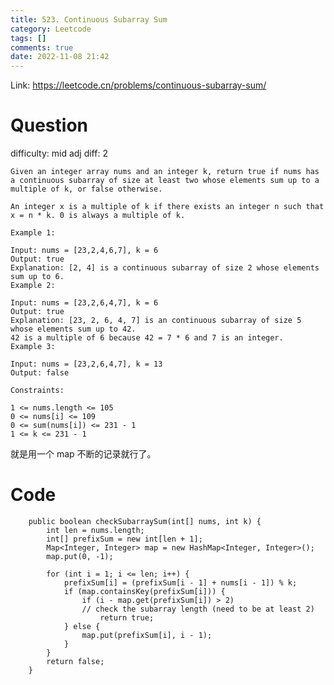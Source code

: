 ```yaml
---
title: 523. Continuous Subarray Sum
category: Leetcode
tags: []
comments: true
date: 2022-11-08 21:42
---
```




Link: https://leetcode.cn/problems/continuous-subarray-sum/

# Question

difficulty: mid
adj diff: 2

    Given an integer array nums and an integer k, return true if nums has a continuous subarray of size at least two whose elements sum up to a multiple of k, or false otherwise.

    An integer x is a multiple of k if there exists an integer n such that x = n * k. 0 is always a multiple of k.

    Example 1:

    Input: nums = [23,2,4,6,7], k = 6
    Output: true
    Explanation: [2, 4] is a continuous subarray of size 2 whose elements sum up to 6.
    Example 2:

    Input: nums = [23,2,6,4,7], k = 6
    Output: true
    Explanation: [23, 2, 6, 4, 7] is an continuous subarray of size 5 whose elements sum up to 42.
    42 is a multiple of 6 because 42 = 7 * 6 and 7 is an integer.
    Example 3:

    Input: nums = [23,2,6,4,7], k = 13
    Output: false

    Constraints:

    1 <= nums.length <= 105
    0 <= nums[i] <= 109
    0 <= sum(nums[i]) <= 231 - 1
    1 <= k <= 231 - 1

就是用一个 map 不断的记录就行了。

# Code

```
    public boolean checkSubarraySum(int[] nums, int k) {
        int len = nums.length;
        int[] prefixSum = new int[len + 1];
        Map<Integer, Integer> map = new HashMap<Integer, Integer>();
        map.put(0, -1);

        for (int i = 1; i <= len; i++) {
            prefixSum[i] = (prefixSum[i - 1] + nums[i - 1]) % k;
            if (map.containsKey(prefixSum[i])) {
                if (i - map.get(prefixSum[i]) > 2)
                // check the subarray length (need to be at least 2)
                    return true;
            } else {
                map.put(prefixSum[i], i - 1);
            }
        }
        return false;
    }
```
